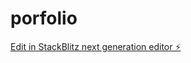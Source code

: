 # porfolio

[Edit in StackBlitz next generation editor ⚡️](https://stackblitz.com/~/github.com/keshav2101/porfolio)